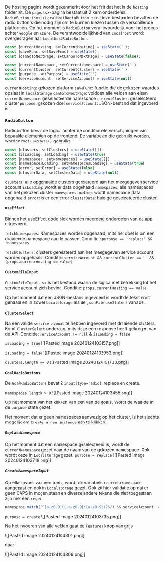 De hosting pagina wordt gekenmerkt door het feit dat het in de `hosting` folder zit. De `page.tsx`-pagina bestaat uit 2 kern onderdelen: `RadioButton.tsx` en `LocalHostRadioButton.tsx`. Deze bestanden bevatten de radio button's die nodig zijn om te kunnen kiezen tussen de verschillende platformen. Op het moment is `RadioButton` verantwoordelijk voor het proces achter `Google` en `Azure`. De verantwoordelijkheid van `Localhost` wordt overgedragen aan `LocalhostRadioButton`. 


``` ts
const [currentHosting, setCurrentHosting] = useState('');
const [saveFunc, setSaveFunc] = useState();
const [canGoToNextPage, setCanGoToNextPage] = useState(false);

const [currentNamespace, setCurrentNamespace] = useState('')
const [currentCluster, setCurrentCluster] = useState('')
const [purpose, setPurpose] = useState('')
const [serviceAccount, setServiceAccount] = useState(null);
```

`currentHosting`: gekozen platform
`saveFunc`: functie die de gekozen waardes opslaat in `localStorage`
`canGoToNextPage`: voldoen alle velden aan eisen
`currentNamespace`: geselecteerde namespace
`currentCluster`: geselecteerd cluster
`purpose`: gekozen doel
`serviceAccount`: JSON-bestand dat ingevoerd is


### `RadioButton`
Radiobutton bevat de logica achter de conditionele verschijningen van bepaalde elementen op de frontend. De variabelen die gebruikt worden, worden met `useState()` gebruikt.

``` ts
const [clusters, setClusters] = useState([]);
const [isLoading, setLoading] = useState(true)
const [namespaces, setNamespaces] = useState([])
const [namespacesLoading, setNamespacesLoading] = useState(true)
const [error, setError] = useState(false)
const [clusterData, setClusterData] = useState(null)
```

`clusters`: alle opgehaalde clusters gerelateerd aan het meegegeven service account 
`isLoading`: wordt er data opgehaald
`namespaces`: alle namespaces van het gekozen cluster
`namespacesLoading`: wordt namespace data opgehaald
`error`: is er een error
`clusterData`: huidige geselecteerde cluster.

#### `useEffect`
Binnen het useEffect code blok worden meerdere onderdelen van de app uitgevoerd.

`fetchNamespaces`: Namespaces worden opgehaald, mits het doel is om een draaiende namespace aan te passen. Conditie : `purpose == 'replace' && !namespaces`

`fetchClusters`: clusters gerelateerd aan het meegegeven service account worden opgehaald. Conditie: `serviceAccount && currentCluster == '' && (props.currentHosting == value)` 


#### `CustomFileInput`
`CustomFileInput.tsx` is het bestand waarin de logica met betrekking tot het service account zich bevind. Conditie: `props.currentHosting == value` 

Op het moment dat een JSON-bestand ingevoerd is wordt de tekst eruit gehaald en in zowel `Localstorage` als de `jsonFile` `useState()` variabel. 




#### `ClusterSelect`
Na een valide `service acount` te hebben ingevoerd met draaiende clusters. Komt `ClusterSelect` onderaan, mits deze een response heeft gekregen van de API. Conditie: `serviceAccount != null` & `isLoading = false`

`isLoading = true`
![[Pasted image 20240124103157.png]]


`isLoading = false`
![[Pasted image 20240124102953.png]]


`clusters.length == 0`
![[Pasted image 20240124101733.png]]


#### `GoalRadioButtons`
De `GoalRadioButtons` bevat 2 `input[type=radio]`: replace en create.

`namespaces.length > 0`
![[Pasted image 20240124103455.png]]

Op het moment van het klikken van een van de goals. Wordt de waarde in de `purpose` state gezet.


Het moment dat er geen namespaces aanwezig op het cluster, is het slechts mogelijk om `Create a new instance` aan te klikken.


##### `ReplaceNamespace`
Op het moment dat een namespace geselecteerd is, wordt de `currentNamespace` gezet naar de naam van de gekozen namespace. Ook wordt deze in `Localstorage` gezet.
`purpose = replace`
![[Pasted image 20240124103718.png]]

##### `CreateNamespaceInput`
Op elke invoer van een toets, wordt de variabelen `currentNamespace` aangepast en ook in `Localstorage` gezet. Ook zit hier validatie op dat er geen CAPS in mogen staan en diverse andere tekens die niet toegestaan zijn met een `regex`, 
``` ts
namespace.match(/^[a-z0-9]([-a-z0-9]*[a-z0-9])?$/) && serviceAccount != null)
```

`purpose = create`
![[Pasted image 20240124103735.png]]

Na het invoeren van alle velden gaat de `Features` knop van grijs

![[Pasted image 20240124104301.png]]

naar

![[Pasted image 20240124104309.png]]
